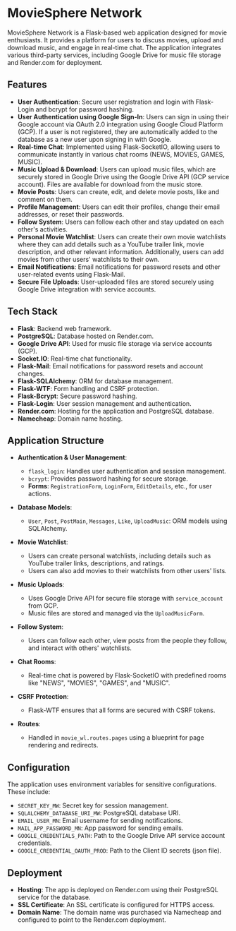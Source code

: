 # MovieSphere Network

MovieSphere Network is a Flask-based web application designed for movie enthusiasts. It provides a platform for users to discuss movies, upload and download music, and engage in real-time chat. The application integrates various third-party services, including Google Drive for music file storage and Render.com for deployment.

## Features

- **User Authentication**: Secure user registration and login with Flask-Login and bcrypt for password hashing.
- **User Authentication using Google Sign-In**: Users can sign in using their Google account via OAuth 2.0 integration using Google Cloud Platform (GCP). If a user is not registered, they are automatically added to the database as a new user upon signing in with Google.
- **Real-time Chat**: Implemented using Flask-SocketIO, allowing users to communicate instantly in various chat rooms (NEWS, MOVIES, GAMES, MUSIC).
- **Music Upload & Download**: Users can upload music files, which are securely stored in Google Drive using the Google Drive API (GCP service account). Files are available for download from the music store.
- **Movie Posts**: Users can create, edit, and delete movie posts, like and comment on them.
- **Profile Management**: Users can edit their profiles, change their email addresses, or reset their passwords.
- **Follow System**: Users can follow each other and stay updated on each other's activities.
- **Personal Movie Watchlist**: Users can create their own movie watchlists where they can add details such as a YouTube trailer link, movie description, and other relevant information. Additionally, users can add movies from other users' watchlists to their own.
- **Email Notifications**: Email notifications for password resets and other user-related events using Flask-Mail.
- **Secure File Uploads**: User-uploaded files are stored securely using Google Drive integration with service accounts.

## Tech Stack

- **Flask**: Backend web framework.
- **PostgreSQL**: Database hosted on Render.com.
- **Google Drive API**: Used for music file storage via service accounts (GCP).
- **Socket.IO**: Real-time chat functionality.
- **Flask-Mail**: Email notifications for password resets and account changes.
- **Flask-SQLAlchemy**: ORM for database management.
- **Flask-WTF**: Form handling and CSRF protection.
- **Flask-Bcrypt**: Secure password hashing.
- **Flask-Login**: User session management and authentication.
- **Render.com**: Hosting for the application and PostgreSQL database.
- **Namecheap**: Domain name hosting.

## Application Structure

- **Authentication & User Management**:
  - `flask_login`: Handles user authentication and session management.
  - `bcrypt`: Provides password hashing for secure storage.
  - **Forms**: `RegistrationForm`, `LoginForm`, `EditDetails`, etc., for user actions.

- **Database Models**:
  - `User`, `Post`, `PostMain`, `Messages`, `Like`, `UploadMusic`: ORM models using SQLAlchemy.
  
- **Movie Watchlist**:
  - Users can create personal watchlists, including details such as YouTube trailer links, descriptions, and ratings.
  - Users can also add movies to their watchlists from other users' lists.
  
- **Music Uploads**:
  - Uses Google Drive API for secure file storage with `service_account` from GCP.
  - Music files are stored and managed via the `UploadMusicForm`.

- **Follow System**:
  - Users can follow each other, view posts from the people they follow, and interact with others' watchlists.

- **Chat Rooms**:
  - Real-time chat is powered by Flask-SocketIO with predefined rooms like "NEWS", "MOVIES", "GAMES", and "MUSIC".

- **CSRF Protection**:
  - Flask-WTF ensures that all forms are secured with CSRF tokens.
  
- **Routes**:
  - Handled in `movie_wl.routes.pages` using a blueprint for page rendering and redirects.

## Configuration

The application uses environment variables for sensitive configurations. These include:

- `SECRET_KEY_MW`: Secret key for session management.
- `SQLALCHEMY_DATABASE_URI_MW`: PostgreSQL database URI.
- `EMAIL_USER_MN`: Email username for sending notifications.
- `MAIL_APP_PASSWORD_MN`: App password for sending emails.
- `GOOGLE_CREDENTIALS_PATH`: Path to the Google Drive API service account credentials.
- `GOOGLE_CREDENTIAL_OAUTH_PROD`: Path to the Client ID secrets (json file).

## Deployment

- **Hosting**: The app is deployed on Render.com using their PostgreSQL service for the database.
- **SSL Certificate**: An SSL certificate is configured for HTTPS access.
- **Domain Name**: The domain name was purchased via Namecheap and configured to point to the Render.com deployment.
